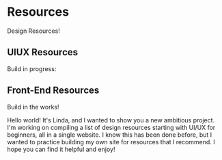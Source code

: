 # Resources
Design Resources!

## UIUX Resources
Build in progress:


## Front-End Resources
Build in the works!


Hello world! It's Linda, and I wanted to show you a new ambitious project. I'm working on compiling a list of design resources starting with UI/UX for beginners, all in a single website. I know this has been done before, but I wanted to practice building my own site for resources that I recommend. I hope you can find it helpful and enjoy!
